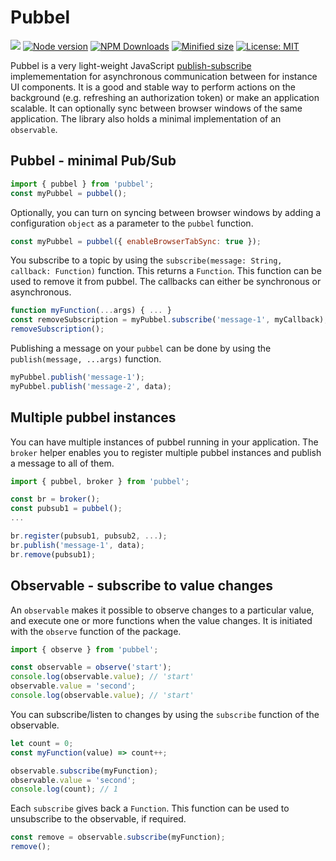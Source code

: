 # Pubbel

![](https://github.com/kevtiq/pubbel/workflows/test/badge.svg)
[![Node version](https://img.shields.io/npm/v/pubbel.svg?style=flat)](https://www.npmjs.com/package/pubbel)
[![NPM Downloads](https://img.shields.io/npm/dm/pubbel.svg?style=flat)](https://www.npmjs.com/package/pubbel)
[![Minified size](https://img.shields.io/bundlephobia/min/pubbel?label=minified)](https://www.npmjs.com/package/pubbel)
[![License: MIT](https://img.shields.io/badge/License-MIT-yellow.svg)](https://opensource.org/licenses/MIT)

Pubbel is a very light-weight JavaScript [publish-subscribe](https://en.wikipedia.org/wiki/Publish%E2%80%93subscribe_pattern) implemementation for asynchronous communication between for instance UI components. It is a good and stable way to perform actions on the background (e.g. refreshing an authorization token) or make an application scalable. It can optionally sync between browser windows of the same application. The library also holds a minimal implementation of an `observable`.

## Pubbel - minimal Pub/Sub

```js
import { pubbel } from 'pubbel';
const myPubbel = pubbel();
```

Optionally, you can turn on syncing between browser windows by adding a configuration `object` as a parameter to the `pubbel` function.

```js
const myPubbel = pubbel({ enableBrowserTabSync: true });
```

You subscribe to a topic by using the `subscribe(message: String, callback: Function)` function. This returns a `Function`. This function can be used to remove it from pubbel. The callbacks can either be synchronous or asynchronous.

```js
function myFunction(...args) { ... }
const removeSubscription = myPubbel.subscribe('message-1', myCallback);
removeSubscription();
```

Publishing a message on your `pubbel` can be done by using the `publish(message, ...args)` function.

```js
myPubbel.publish('message-1');
myPubbel.publish('message-2', data);
```

## Multiple pubbel instances

You can have multiple instances of pubbel running in your application. The `broker` helper enables you to register multiple pubbel instances and publish a message to all of them.

```js
import { pubbel, broker } from 'pubbel';

const br = broker();
const pubsub1 = pubbel();
...

br.register(pubsub1, pubsub2, ...);
br.publish('message-1', data);
br.remove(pubsub1);
```

## Observable - subscribe to value changes

An `observable` makes it possible to observe changes to a particular value, and execute one or more functions when the value changes. It is initiated with the `observe` function of the package.

```js
import { observe } from 'pubbel';

const observable = observe('start');
console.log(observable.value); // 'start'
observable.value = 'second';
console.log(observable.value); // 'start'
```

You can subscribe/listen to changes by using the `subscribe` function of the observable.

```js
let count = 0;
const myFunction(value) => count++;

observable.subscribe(myFunction);
observable.value = 'second';
console.log(count); // 1
```

Each `subscribe` gives back a `Function`. This function can be used to unsubscribe to the observable, if required.

```js
const remove = observable.subscribe(myFunction);
remove();
```
